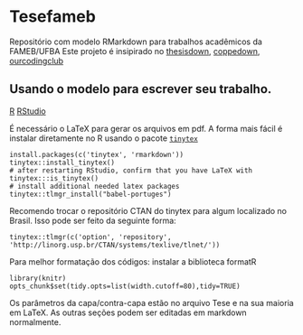 # Tesefameb
 Repositório com modelo RMarkdown para trabalhos acadêmicos da FAMEB/UFBA
 Este projeto é insipirado no [thesisdown](https://github.com/ismayc/thesisdown), [coppedown](https://github.com/COPPE-UFRJ/coppedown), [ourcodingclub](https://ourcodingclub.github.io) 

## Usando o modelo para escrever seu trabalho.

[R](https://cran.r-project.org/)
[RStudio](https://rstudio.com/)

É necessário o LaTeX para gerar os arquivos em pdf. A forma mais fácil é instalar diretamente no R usando o pacote [`tinytex`]((https://yihui.name/tinytex/))

```
install.packages(c('tinytex', 'rmarkdown'))
tinytex::install_tinytex()
# after restarting RStudio, confirm that you have LaTeX with 
tinytex:::is_tinytex()
# install additional needed latex packages
tinytex::tlmgr_install("babel-portuges")

```
Recomendo trocar o repositório CTAN do tinytex para algum localizado no Brasil. Isso pode ser feito da seguinte forma:

```
tinytex::tlmgr(c('option', 'repository',
'http://linorg.usp.br/CTAN/systems/texlive/tlnet/'))
```
Para melhor formatação dos códigos:
instalar a biblioteca formatR
```{r, echo = F}
library(knitr)
opts_chunk$set(tidy.opts=list(width.cutoff=80),tidy=TRUE)
```


Os parâmetros da capa/contra-capa estão no arquivo Tese e na sua maioria em LaTeX.
As outras seções podem ser editadas em markdown normalmente.
